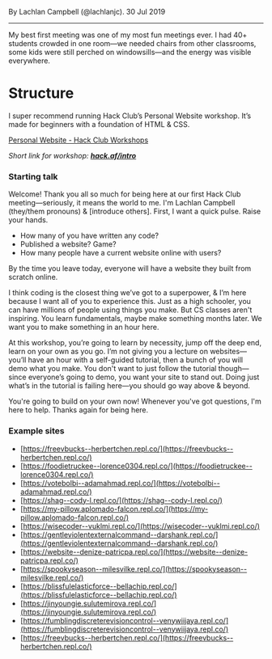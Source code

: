 By Lachlan Campbell (@lachlanjc). 30 Jul 2019

---

My best first meeting was one of my most fun meetings ever. I had 40+ students crowded in one room—we needed chairs from other classrooms, some kids were still perched on windowsills—and the energy was visible everywhere.

# Structure

I super recommend running Hack Club’s Personal Website workshop. It’s made for beginners with a foundation of HTML & CSS.

[Personal Website - Hack Club Workshops](https://hack.af/intro)

_Short link for workshop: [**hack.af/intro**](https://hack.af/intro)_

### Starting talk

Welcome! Thank you all so much for being here at our first Hack Club meeting—seriously, it means the world to me. I'm Lachlan Campbell (they/them pronouns) & \[introduce others\]. First, I want a quick pulse. Raise your hands.

- How many of you have written any code?
- Published a website? Game?
- How many people have a current website online with users?

By the time you leave today, everyone will have a website they built from scratch online.

I think coding is the closest thing we’ve got to a superpower, & I’m here because I want all of you to experience this. Just as a high schooler, you can have millions of people using things you make. But CS classes aren't inspiring. You learn fundamentals, maybe make something months later. We want you to make something in an hour here.

At this workshop, you’re going to learn by necessity, jump off the deep end, learn on your own as you go. I’m not giving you a lecture on websites—you’ll have an hour with a self-guided tutorial, then a bunch of you will demo what you make. You don't want to just follow the tutorial though—since everyone’s going to demo, you want your site to stand out. Doing just what’s in the tutorial is failing here—you should go way above & beyond.

You're going to build on your own now! Whenever you've got questions, l'm here to help. Thanks again for being here.

### Example sites

- [https://freevbucks--herbertchen.repl.co/](https://freevbucks--herbertchen.repl.co/)
- [https://foodietruckee--lorence0304.repl.co/](https://foodietruckee--lorence0304.repl.co/)
- [https://votebolbi--adamahmad.repl.co/](https://votebolbi--adamahmad.repl.co/)
- [https://shag--cody-l.repl.co/](https://shag--cody-l.repl.co/)
- [https://my-pillow.aplomado-falcon.repl.co/](https://my-pillow.aplomado-falcon.repl.co/)
- [https://wisecoder--vuklmi.repl.co/](https://wisecoder--vuklmi.repl.co/)
- [https://gentleviolentexternalcommand--darshank.repl.co/](https://gentleviolentexternalcommand--darshank.repl.co/)
- [https://website--denize-patricpa.repl.co/](https://website--denize-patricpa.repl.co/)
- [https://spookyseason--milesvilke.repl.co/](https://spookyseason--milesvilke.repl.co/)
- [https://blissfulelasticforce--bellachip.repl.co/](https://blissfulelasticforce--bellachip.repl.co/)
- [https://jinyoungie.sulutemirova.repl.co/](https://jinyoungie.sulutemirova.repl.co/)
- [https://fumblingdiscreterevisioncontrol--venywiijaya.repl.co/](https://fumblingdiscreterevisioncontrol--venywiijaya.repl.co/)
- [https://freevbucks--herbertchen.repl.co/](https://freevbucks--herbertchen.repl.co/)